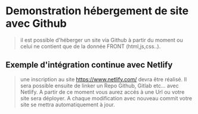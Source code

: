 
# Demonstration hébergement de site avec Github

> il est possible d'héberger un site via Github à partir du moment ou celui ne contient que de la donnée FRONT (html,js,css..).

## Exemple d'intégration continue avec Netlify 

> une inscription au site https://www.netlify.com/ devra être réalisé. Il sera possible ensuite de linker un Repo Github, Gitlab etc... avec Netlify. A partir de ce moment vous aurez accés à une Url ou votre site sera déployer. A chaque modification avec nouveau commit votre site se mettra automatiquement à jour.